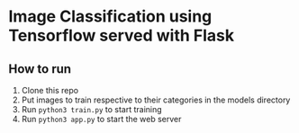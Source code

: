 # Image Classification using Tensorflow served with Flask

## How to run

 1. Clone this repo
 2. Put images to train respective to their categories in the models directory
 3. Run `python3 train.py` to start training
 4. Run `python3 app.py` to start the web server